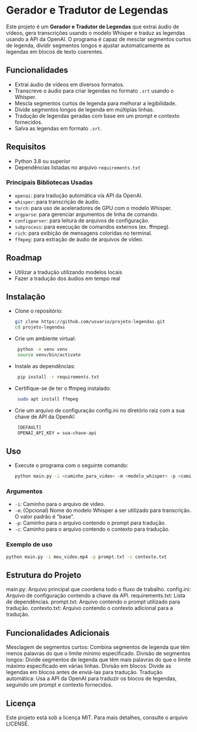# Gerador e Tradutor de Legendas

Este projeto é um **Gerador e Tradutor de Legendas** que extrai áudio de vídeos, gera transcrições usando o modelo Whisper e traduz as legendas usando a API da OpenAI. O programa é capaz de mesclar segmentos curtos de legenda, dividir segmentos longos e ajustar automaticamente as legendas em blocos de texto coerentes.

## Funcionalidades

- Extrai áudio de vídeos em diversos formatos.
- Transcreve o áudio para criar legendas no formato `.srt` usando o Whisper.
- Mescla segmentos curtos de legenda para melhorar a legibilidade.
- Divide segmentos longos de legenda em múltiplas linhas.
- Tradução de legendas geradas com base em um prompt e contexto fornecidos.
- Salva as legendas em formato `.srt`.

## Requisitos

- Python 3.8 ou superior
- Dependências listadas no arquivo `requirements.txt`

### Principais Bibliotecas Usadas

- `openai`: para tradução automática via API da OpenAI.
- `whisper`: para transcrição de áudio.
- `torch`: para uso de aceleradores de GPU com o modelo Whisper.
- `argparse`: para gerenciar argumentos de linha de comando.
- `configparser`: para leitura de arquivos de configuração.
- `subprocess`: para execução de comandos externos (ex. ffmpeg).
- `rich`: para exibição de mensagens coloridas no terminal.
- `ffmpeg`: para extração de áudio de arquivos de vídeo.

## Roadmap
- Utilizar a tradução utilizando modelos locais
- Fazer a tradução dos áudios em tempo real

## Instalação

- Clone o repositório:
   ```bash
   git clone https://github.com/usuario/projeto-legendas.git
   cd projeto-legendas
   ```
- Crie um ambiente virtual:
   ```bash
    python -m venv venv
    source venv/bin/activate
   ```
- Instale as dependências:
   ```bash
    pip install -r requirements.txt
   ```
- Certifique-se de ter o ffmpeg instalado:
   ```bash
    sudo apt install ffmpeg
   ```
- Crie um arquivo de configuração config.ini no diretório raiz com a sua chave de API da OpenAI:
   ```bash
    [DEFAULT]
    OPENAI_API_KEY = sua-chave-api
   ```
## Uso
- Execute o programa com o seguinte comando:
    ```bash
    python main.py -i <caminho_para_video> -m <modelo_whisper> -p <caminho_prompt> -c <caminho_contexto>
    ```
### Argumentos
- `-i`: Caminho para o arquivo de vídeo.
- `-m`: (Opcional) Nome do modelo Whisper a ser utilizado para transcrição. O valor padrão é "base".
- `-p`: Caminho para o arquivo contendo o prompt para tradução.
- `-c`: Caminho para o arquivo contendo o contexto para tradução.

### Exemplo de uso
```bash
python main.py -i meu_video.mp4 -p prompt.txt -c contexto.txt
```

## Estrutura do Projeto
main.py: Arquivo principal que coordena todo o fluxo de trabalho.
config.ini: Arquivo de configuração contendo a chave da API.
requirements.txt: Lista de dependências.
prompt.txt: Arquivo contendo o prompt utilizado para tradução.
contexto.txt: Arquivo contendo o contexto adicional para a tradução.

## Funcionalidades Adicionais
Mesclagem de segmentos curtos: Combina segmentos de legenda que têm menos palavras do que o limite mínimo especificado.
Divisão de segmentos longos: Divide segmentos de legenda que têm mais palavras do que o limite máximo especificado em várias linhas.
Divisão em blocos: Divide as legendas em blocos antes de enviá-las para tradução.
Tradução automática: Usa a API da OpenAI para traduzir os blocos de legendas, seguindo um prompt e contexto fornecidos.

## Licença
Este projeto está sob a licença MIT. Para mais detalhes, consulte o arquivo LICENSE.